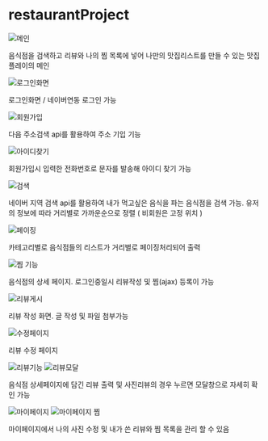 # restaurantProject

![메인](https://github.com/AcornGroupStudyProject/restaurantProject/assets/129808014/5e2a76c6-c591-49ce-9ff3-436832718de8)

음식점을 검색하고 리뷰와 나의 찜 목록에 넣어 나만의 맛집리스트를 만들 수 있는 맛집플레이의 메인

![로그인화면](https://github.com/AcornGroupStudyProject/restaurantProject/assets/129808014/036f40a4-3a07-41a4-a5a3-c78eefcd8e51)

로그인화면 / 네이버연동 로그인 가능

![회원가입](https://github.com/AcornGroupStudyProject/restaurantProject/assets/129808014/f1f98af6-f1c0-45c3-8678-e76fae486583)

다음 주소검색 api를 활용하여 주소 기입 기능

![아이디찾기](https://github.com/AcornGroupStudyProject/restaurantProject/assets/129808014/da380b0d-a963-40c6-8442-c87e3a97a8c4)

회원가입시 입력한 전화번호로 문자를 발송해 아이디 찾기 가능

![검색](https://github.com/AcornGroupStudyProject/restaurantProject/assets/129808014/cb62b9d8-c5fb-4a90-b617-dc3d28e46939)

네이버 지역 검색 api를 활용하여 내가 먹고싶은 음식을 파는 음식점을 검색 가능. 유저의 정보에 따라 거리별로 가까운순으로 정렬 ( 비회원은 고정 위치 )

![페이징](https://github.com/AcornGroupStudyProject/restaurantProject/assets/129808014/b916230c-ffef-4c97-8f5b-c7bef65d431c)

카테고리별로 음식점들의 리스트가 거리별로 페이징처리되어 출력

![찜 기능](https://github.com/AcornGroupStudyProject/restaurantProject/assets/129808014/f068ecf3-a26a-4719-9ef2-d11e4145bbe5)

음식점의 상세 페이지. 로그인중일시 리뷰작성 및 찜(ajax) 등록이 가능

![리뷰게시](https://github.com/AcornGroupStudyProject/restaurantProject/assets/129808014/05c6cc19-4fc6-45ac-bf6d-432071f30524)

리뷰 작성 화면. 글 작성 및 파일 첨부가능

![수정페이지](https://github.com/AcornGroupStudyProject/restaurantProject/assets/129808014/6dc9e397-8221-4846-98f7-406c1017bfe4)

리뷰 수정 페이지

![리뷰기능](https://github.com/AcornGroupStudyProject/restaurantProject/assets/129808014/0388d13a-f60f-4d01-823a-4f1142d0dac3)
![리뷰모달](https://github.com/AcornGroupStudyProject/restaurantProject/assets/129808014/e43847c4-e434-40b2-9eb3-a8214102fa4e)

음식점 상세페이지에 담긴 리뷰 출력 및 사진리뷰의 경우 누르면 모달창으로 자세히 확인 가능

![마이페이지](https://github.com/AcornGroupStudyProject/restaurantProject/assets/129808014/ecc8c7ee-2e7b-401c-a17f-1bc32cedea7f)
![마이페이지 찜](https://github.com/AcornGroupStudyProject/restaurantProject/assets/129808014/71ffb524-10a8-448e-bdd7-3cda03e1e79e)

마이페이지에서 나의 사진 수정 및 내가 쓴 리뷰와 찜 목록을 관리 할 수 있음









